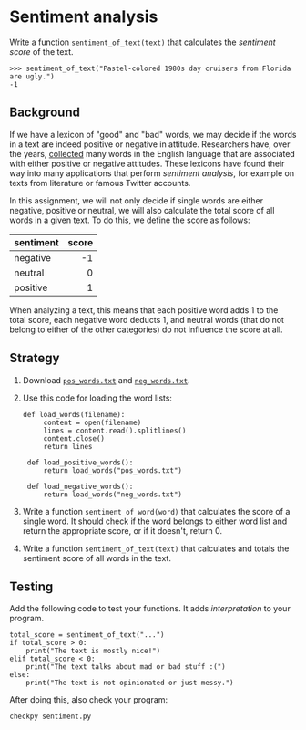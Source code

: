 # Sentiment analysis

Write a function `sentiment_of_text(text)` that calculates the *sentiment score* of the text.

    >>> sentiment_of_text("Pastel-colored 1980s day cruisers from Florida are ugly.")
    -1

## Background

If we have a lexicon of "good" and "bad" words, we may decide if the words in a text are indeed positive or negative in attitude. Researchers have, over the years, [collected](https://www.cs.uic.edu/~liub/FBS/sentiment-analysis.html#lexicon) many words in the English language that are associated with either positive or negative attitudes. These lexicons have found their way into many applications that perform *sentiment analysis*, for example on texts from literature or famous Twitter accounts.

In this assignment, we will not only decide if single words are either negative, positive or neutral, we will also calculate the total score of all words in a given text. To do this, we define the score as follows:

| sentiment | score |  
| --------- | ----: |  
| negative  |    -1 |  
| neutral   |     0 |  
| positive  |     1 |  

When analyzing a text, this means that each positive word adds 1 to the total score, each negative word deducts 1, and neutral words (that do not belong to either of the other categories) do not influence the score at all.


## Strategy

1. Download [`pos_words.txt`](pos_words.txt) and [`neg_words.txt`](neg_words.txt).

2. Use this code for loading the word lists:

       def load_words(filename):
            content = open(filename)
            lines = content.read().splitlines()
            content.close()
            return lines
        
        def load_positive_words():
            return load_words("pos_words.txt")
        
        def load_negative_words():
            return load_words("neg_words.txt")

3. Write a function `sentiment_of_word(word)` that calculates the score of a single word. It should check if the word belongs to either word list and return the appropriate score, or if it doesn't, return 0.

4. Write a function `sentiment_of_text(text)` that calculates and totals the sentiment score of all words in the text.


## Testing

Add the following code to test your functions. It adds *interpretation* to your program.

	total_score = sentiment_of_text("...")
	if total_score > 0:
	    print("The text is mostly nice!")
	elif total_score < 0:
	    print("The text talks about mad or bad stuff :(")
	else:
	    print("The text is not opinionated or just messy.")

After doing this, also check your program:

    checkpy sentiment.py

